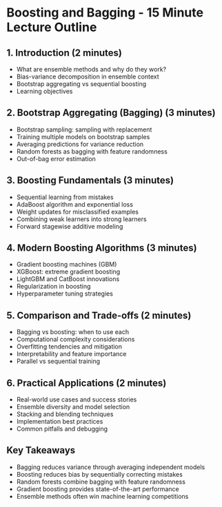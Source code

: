 # Boosting and Bagging - 15 Minute Lecture Outline

## 1. Introduction (2 minutes)
- What are ensemble methods and why do they work?
- Bias-variance decomposition in ensemble context
- Bootstrap aggregating vs sequential boosting
- Learning objectives

## 2. Bootstrap Aggregating (Bagging) (3 minutes)
- Bootstrap sampling: sampling with replacement
- Training multiple models on bootstrap samples
- Averaging predictions for variance reduction
- Random forests as bagging with feature randomness
- Out-of-bag error estimation

## 3. Boosting Fundamentals (3 minutes)
- Sequential learning from mistakes
- AdaBoost algorithm and exponential loss
- Weight updates for misclassified examples
- Combining weak learners into strong learners
- Forward stagewise additive modeling

## 4. Modern Boosting Algorithms (3 minutes)
- Gradient boosting machines (GBM)
- XGBoost: extreme gradient boosting
- LightGBM and CatBoost innovations
- Regularization in boosting
- Hyperparameter tuning strategies

## 5. Comparison and Trade-offs (2 minutes)
- Bagging vs boosting: when to use each
- Computational complexity considerations
- Overfitting tendencies and mitigation
- Interpretability and feature importance
- Parallel vs sequential training

## 6. Practical Applications (2 minutes)
- Real-world use cases and success stories
- Ensemble diversity and model selection
- Stacking and blending techniques
- Implementation best practices
- Common pitfalls and debugging

## Key Takeaways
- Bagging reduces variance through averaging independent models
- Boosting reduces bias by sequentially correcting mistakes
- Random forests combine bagging with feature randomness
- Gradient boosting provides state-of-the-art performance
- Ensemble methods often win machine learning competitions
